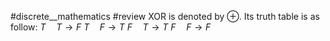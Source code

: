 #discrete__mathematics #review
XOR is denoted by $\oplus$. Its truth table is as follow: 
$T \quad T \to F$
$T \quad F \to T$
$F \quad T \to T$
$F \quad F \to F$
